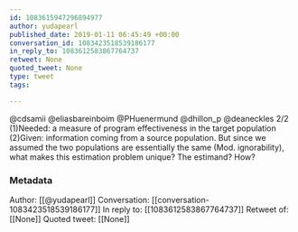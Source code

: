 ```yaml
---
id: 1083615947296894977
author: yudapearl
published_date: 2019-01-11 06:45:49 +00:00
conversation_id: 1083423518539186177
in_reply_to: 1083612583867764737
retweet: None
quoted_tweet: None
type: tweet
tags:

---
```


@cdsamii @eliasbareinboim @PHuenermund @dhillon_p @deaneckles 2/2
(1)Needed: a measure of program effectiveness in the target population (2)Given:  information coming from a source population. But since we assumed the two populations are essentially the same (Mod. ignorability), what makes this estimation problem unique? The estimand? How?

### Metadata

Author: [[@yudapearl]]
Conversation: [[conversation-1083423518539186177]]
In reply to: [[1083612583867764737]]
Retweet of: [[None]]
Quoted tweet: [[None]]
